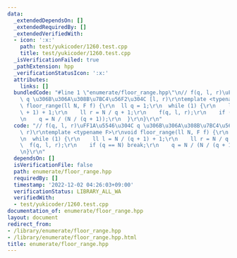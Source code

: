 ```yaml
---
data:
  _extendedDependsOn: []
  _extendedRequiredBy: []
  _extendedVerifiedWith:
  - icon: ':x:'
    path: test/yukicoder/1260.test.cpp
    title: test/yukicoder/1260.test.cpp
  _isVerificationFailed: true
  _pathExtension: hpp
  _verificationStatusIcon: ':x:'
  attributes:
    links: []
  bundledCode: "#line 1 \"enumerate/floor_range.hpp\"\n// f(q, l, r)\uFF1A\u5546\u304C\
    \ q \u306B\u306A\u308B\u7BC4\u56F2\u304C [l, r)\r\ntemplate <typename F>\r\nvoid\
    \ floor_range(ll N, F f) {\r\n  ll q = 1;\r\n  while (1) {\r\n    ll l = N / (q\
    \ + 1) + 1;\r\n    ll r = N / q + 1;\r\n    f(q, l, r);\r\n    if (q == N) break;\r\
    \n    q = N / (N / (q + 1));\r\n  }\r\n}\r\n"
  code: "// f(q, l, r)\uFF1A\u5546\u304C q \u306B\u306A\u308B\u7BC4\u56F2\u304C [l,\
    \ r)\r\ntemplate <typename F>\r\nvoid floor_range(ll N, F f) {\r\n  ll q = 1;\r\
    \n  while (1) {\r\n    ll l = N / (q + 1) + 1;\r\n    ll r = N / q + 1;\r\n  \
    \  f(q, l, r);\r\n    if (q == N) break;\r\n    q = N / (N / (q + 1));\r\n  }\r\
    \n}\r\n"
  dependsOn: []
  isVerificationFile: false
  path: enumerate/floor_range.hpp
  requiredBy: []
  timestamp: '2022-12-02 04:26:03+09:00'
  verificationStatus: LIBRARY_ALL_WA
  verifiedWith:
  - test/yukicoder/1260.test.cpp
documentation_of: enumerate/floor_range.hpp
layout: document
redirect_from:
- /library/enumerate/floor_range.hpp
- /library/enumerate/floor_range.hpp.html
title: enumerate/floor_range.hpp
---
```

